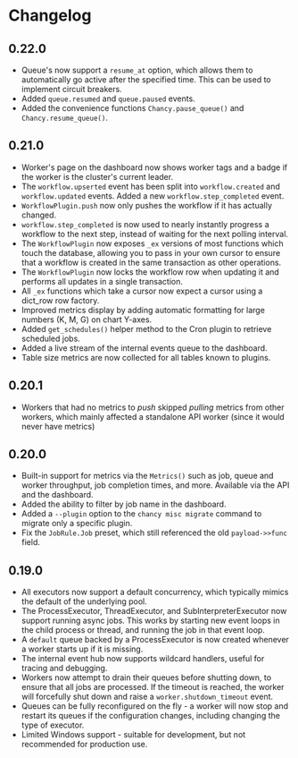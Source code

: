 Changelog
=========

0.22.0
------

- Queue's now support a `resume_at` option, which allows them to automatically
  go active after the specified time. This can be used to implement circuit
  breakers.
- Added `queue.resumed` and `queue.paused` events.
- Added the convenience functions `Chancy.pause_queue()` and
  `Chancy.resume_queue()`.

0.21.0
------

- Worker's page on the dashboard now shows worker tags and a badge if the
  worker is the cluster's current leader.
- The `workflow.upserted` event has been split into `workflow.created` and
  `workflow.updated` events. Added a new `workflow.step_completed` event.
- `WorkflowPlugin.push` now only pushes the workflow if it has actually changed.
- `workflow.step_completed` is now used to nearly instantly progress a workflow
   to the next step, instead of waiting for the next polling interval.
- The `WorkflowPlugin` now exposes `_ex` versions of most functions which touch
  the database, allowing you to pass in your own cursor to ensure that a
  workflow is created in the same transaction as other operations.
- The `WorkflowPlugin` now locks the workflow row when updating it and performs
  all updates in a single transaction.
- All `_ex` functions which take a cursor now expect a cursor using a dict_row
  row factory.
- Improved metrics display by adding automatic formatting for large numbers
  (K, M, G) on chart Y-axes.
- Added `get_schedules()` helper method to the Cron plugin to retrieve
  scheduled jobs.
- Added a live stream of the internal events queue to the dashboard.
- Table size metrics are now collected for all tables known to plugins.

0.20.1
------

- Workers that had no metrics to _push_ skipped _pulling_ metrics from other
  workers, which mainly affected a standalone API worker (since it would never
  have metrics)

0.20.0
------
- Built-in support for metrics via the `Metrics()` such as job, queue and worker
  throughput, job completion times, and more. Available via the API and the 
  dashboard.
- Added the ability to filter by job name in the dashboard.
- Added a `--plugin` option to the `chancy misc migrate` command to migrate only
  a specific plugin.
- Fix the `JobRule.Job` preset, which still referenced the old `payload->>func`
  field.

0.19.0
------
- All executors now support a default concurrency, which typically mimics the
  default of the underlying pool.
- The ProcessExecutor, ThreadExecutor, and SubInterpreterExecutor now
  support running async jobs. This works by starting new event loops in the
  child process or thread, and running the job in that event loop.
- A `default` queue backed by a ProcessExecutor is now created whenever a
  worker starts up if it is missing.
- The internal event hub now supports wildcard handlers, useful for tracing and
  debugging.
- Workers now attempt to drain their queues before shutting down, to ensure
  that all jobs are processed. If the timeout is reached, the worker will
  forcefully shut down and raise a `worker.shutdown_timeout` event.
- Queues can be fully reconfigured on the fly - a worker will now stop and
  restart its queues if the configuration changes, including changing the type
  of executor.
- Limited Windows support - suitable for development, but not recommended for
  production use.
